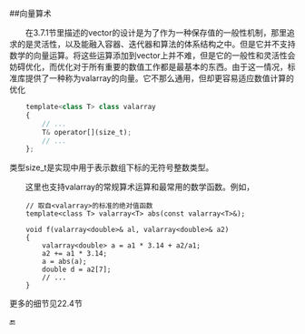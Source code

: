 ##向量算术

&emsp;&emsp;在3.7.1节里描述的vector的设计是为了作为一种保存值的一般性机制，那里追求的是灵活性，以及能融入容器、迭代器和算法的体系结构之中。但是它并不支持数学的向量运算。将这些运算添加到vector上并不难，但是它的一般性和灵活性会妨碍优化，而优化对于所有重要的数值工作都是最基本的东西。由于这一情况，标准库提供了一种称为valarray的向量。它不那么通用，但却更容易适应数值计算的优化

```javascript
    template<class T> class valarray
    {
        // ...
        T& operator[](size_t);
        // ...
    };
```

类型size_t是实现中用于表示数组下标的无符号整数类型。

&emsp;&emsp;这里也支持valarray的常规算术运算和最常用的数学函数。例如，

```javascritp
    // 取自<valarray>的标准的绝对值函数
    template<class T> valarray<T> abs(const valarray<T>&);
    
    void f(valarray<double>& al, valarray<double>& a2)
    {
        valarray<double> a = a1 * 3.14 + a2/a1;
        a2 += a1 * 3.14;
        a = abs(a);
        double d = a2[7];
        // ...
    }
```

更多的细节见22.4节

🔚